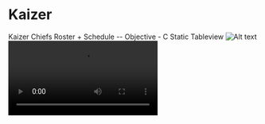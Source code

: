 # Kaizer
Kaizer Chiefs Roster + Schedule
-- Objective - C Static Tableview 
![Alt text](https://www.ithimba365.win/kchiefs/images/home3.png "Home")  
![Alt text](http://www.ithimba365.win/kchiefs/kaizer.mov
 "Home")  

